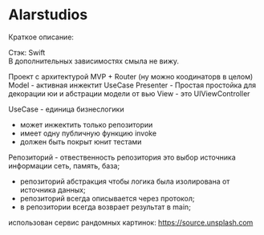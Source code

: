 # Alarstudios

Краткое описание:
 
Стэк: Swift  
В дополнительных зависимостях смыла не вижу.
 
Проект с архитектурой MVP + Router (ну можно коодинаторв в целом)
Model - активная инжектит UseCase
Presenter - Простая простойка для декорации юи и абстрации модели от вью
View - это UIViewController
 
UseCase - единица бизнеслогики
- может инжектить только репозитории
- имеет одну публичную функцию invoke
- должен быть покрыт юнит тестами
 
Репозиторий - отвественность репозитория это выбор источника информации сеть, память, база;
- репозиторий  абстракция чтобы логика была изолирована от источника данных;
- репозиторий всегда описывается через протокол;
- в репозитории всегда возврает результат в main;

использован сервис рандомных картинок:
https://source.unsplash.com
